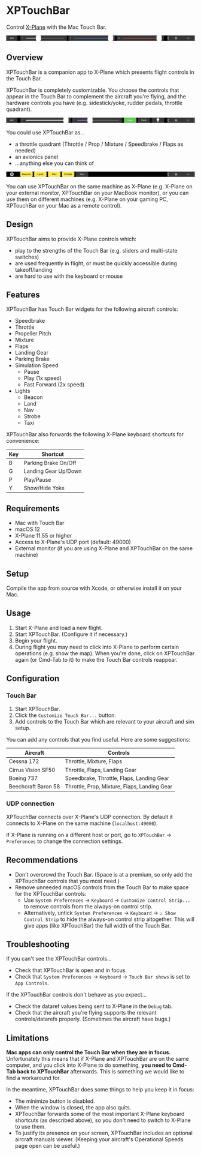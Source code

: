 # XPTouchBar

Control [X-Plane](https://www.x-plane.com) with the Mac Touch Bar.

![Screenshot](img/tpm.png)

## Overview

XPTouchBar is a companion app to X-Plane which presents flight controls in the Touch Bar.

XPTouchBar is completely customizable. You choose the controls that appear in the Touch Bar to complement the aircraft you're flying, and the hardware controls you have (e.g. sidestick/yoke, rudder pedals, throttle quadrant).

![Screenshot](img/jet.png)

You could use XPTouchBar as...

- a throttle quadrant (Throttle / Prop / Mixture / Speedbrake / Flaps as needed)
- an avionics panel
- ...anything else you can think of

![Screenshot](img/lights.png)

You can use XPTouchBar on the same machine as X-Plane (e.g. X-Plane on your external monitor, XPTouchBar on your MacBook monitor), or you can use them on different machines (e.g. X-Plane on your gaming PC, XPTouchBar on your Mac as a remote control).

## Design

XPTouchBar aims to provide X-Plane controls which:

- play to the strengths of the Touch Bar (e.g. sliders and multi-state switches)
- are used frequently in flight, or must be quickly accessible during takeoff/landing
- are hard to use with the keyboard or mouse

## Features

XPTouchBar has Touch Bar widgets for the following aircraft controls:

- Speedbrake
- Throttle
- Propeller Pitch
- Mixture
- Flaps
- Landing Gear
- Parking Brake
- Simulation Speed
  - Pause
  - Play (1x speed)
  - Fast Forward (2x speed)
- Lights
  - Beacon
  - Land
  - Nav
  - Strobe
  - Taxi
  
XPTouchBar also forwards the following X-Plane keyboard shortcuts for convenience:

| Key | Shortcut             |
|-----|----------------------|
| B   | Parking Brake On/Off |
| G   | Landing Gear Up/Down |
| P   | Play/Pause           |
| Y   | Show/Hide Yoke       |

## Requirements

- Mac with Touch Bar
- macOS 12
- X-Plane 11.55 or higher
- Access to X-Plane's UDP port (default: 49000)
- External monitor (if you are using X-Plane and XPTouchBar on the same machine)

## Setup

Compile the app from source with Xcode, or otherwise install it on your Mac.

## Usage

1. Start X-Plane and load a new flight.
2. Start XPTouchBar. (Configure it if necessary.)
3. Begin your flight.
4. During flight you may need to click into X-Plane to perform certain operations (e.g. show the map). When you're done, click on XPTouchBar again (or Cmd-Tab to it) to make the Touch Bar controls reappear.

## Configuration

### Touch Bar

1. Start XPTouchBar.
2. Click the `Customize Touch Bar...` button.
3. Add controls to the Touch Bar which are relevant to your aircraft and sim setup.

You can add any controls that you find useful. Here are some suggestions:

| Aircraft            | Controls                                     |
|---------------------|----------------------------------------------|
| Cessna 172          | Throttle, Mixture, Flaps                     |
| Cirrus Vision SF50  | Throttle, Flaps, Landing Gear                |
| Boeing 737          | Speedbrake, Throttle, Flaps, Landing Gear    |
| Beechcraft Baron 58 | Throttle, Prop, Mixture, Flaps, Landing Gear |

### UDP connection

XPTouchBar connects over X-Plane's UDP connection. By default it connects to X-Plane on the same machine (`localhost:49000`).

If X-Plane is running on a different host or port, go to `XPTouchBar` → `Preferences` to change the connection settings.

## Recommendations

- Don't overcrowd the Touch Bar. (Space is at a premium, so only add the XPTouchBar controls that you most need.)
- Remove unneeded macOS controls from the Touch Bar to make space for the XPTouchBar controls:
  - Use `System Preferences` → `Keyboard` → `Customize Control Strip...` to remove controls from the always-on control strip.
  - Alternatively, untick `System Preferences` → `Keyboard` → `☑️ Show Control Strip` to hide the always-on control strip altogether. This will give apps (like XPTouchBar) the full width of the Touch Bar.

## Troubleshooting

If you can't see the XPTouchBar controls...

- Check that XPTouchBar is open and in focus.
- Check that `System Preferences` → `Keyboard` → `Touch Bar shows` is set to `App Controls`.

If the XPTouchBar controls don't behave as you expect...

- Check the dataref values being sent to X-Plane in the `Debug` tab.
- Check that the aircraft you're flying supports the relevant controls/datarefs properly. (Sometimes the aircraft have bugs.)

## Limitations

**Mac apps can only control the Touch Bar when they are in focus.** Unfortunately this means that if X-Plane and XPTouchBar are on the same computer, and you click into X-Plane to do something, **you need to Cmd-Tab back to XPTouchBar** afterwards. This is something we would like to find a workaround for.

In the meantime, XPTouchBar does some things to help you keep it in focus:

- The minimize button is disabled.
- When the window is closed, the app also quits.
- XPTouchBar forwards some of the most important X-Plane keyboard shortcuts (as described above), so you don't need to switch to X-Plane to use them.
- To justify its presence on your screen, XPTouchBar includes an optional aircraft manuals viewer. (Keeping your aircraft's Operational Speeds page open can be useful.)